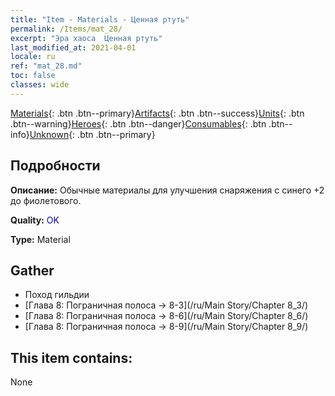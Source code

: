```yaml
---
title: "Item - Materials - Ценная ртуть"
permalink: /Items/mat_28/
excerpt: "Эра хаоса  Ценная ртуть"
last_modified_at: 2021-04-01
locale: ru
ref: "mat_28.md"
toc: false
classes: wide
---
```

 [Materials](/ru/Items/){: .btn .btn--primary}[Artifacts](/ru/Items/Artifacts/){: .btn .btn--success}[Units](/ru/Items/Units/){: .btn .btn--warning}[Heroes](/ru/Items/Heroes/){: .btn .btn--danger}[Consumables](/ru/Items/Consumables/){: .btn .btn--info}[Unknown](/ru/Items/Unknown/){: .btn .btn--primary}

## Подробности
 **Описание:** Обычные материалы для улучшения снаряжения c синего +2 до фиолетового.

 **Quality:** <span style="color: #0000CD">OK</span>

 **Type:** Material

## Gather

*    Поход гильдии 
*    [Глава 8: Пограничная полоса -> 8-3](/ru/Main Story/Chapter 8_3/) 
*    [Глава 8: Пограничная полоса -> 8-6](/ru/Main Story/Chapter 8_6/) 
*    [Глава 8: Пограничная полоса -> 8-9](/ru/Main Story/Chapter 8_9/) 

## This item contains:

  None

